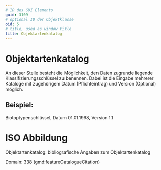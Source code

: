```yaml
---
# ID des GUI Elements
guid: 3109
# optional ID der Objektklasse
oid: 5
# title, used as window title
title: Objektartenkatalog
---
```


# Objektartenkatalog

An dieser Stelle besteht die Möglichkeit, den Daten zugrunde liegende Klassifizierungsschlüssel zu benennen. Dabei ist die Eingabe mehrerer Kataloge mit zugehörigem Datum (Pflichteintrag) und Version (Optional) möglich.

## Beispiel:

Biotoptypenschlüssel, Datum 01.01.1998, Version 1.1


# ISO Abbildung

Objektartenkatalog: bibliografische Angaben zum Objektartenkatalog

Domain: 338 (gmd:featureCatalogueCitation)